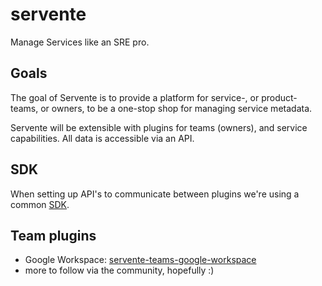 # servente

Manage Services like an SRE pro.

## Goals

The goal of Servente is to provide a platform for service-, or product- teams, or owners, to be a one-stop shop for managing service metadata.

Servente will be extensible with plugins for teams (owners), and service capabilities. All data is accessible via an API.

## SDK

When setting up API's to communicate between plugins we're using a common [SDK](https://github.com/DeviaVir/servente-sdk).

## Team plugins

* Google Workspace: [servente-teams-google-workspace](https://github.com/DeviaVir/servente-teams-google-workspace)
* more to follow via the community, hopefully :)
